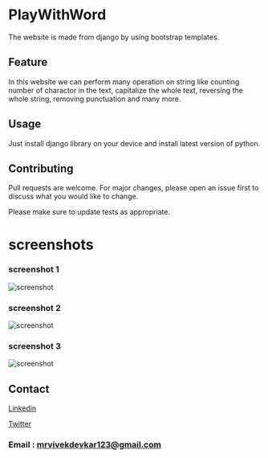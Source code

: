 # PlayWithWord

The website is made from django by using bootstrap templates.

## Feature

In this website we can perform many operation on string like counting number of charactor in the text, capitalize the whole text, 
reversing the whole string, removing punctuation and many more.


## Usage

Just install django library on your device and install latest version of python.

## Contributing
Pull requests are welcome. For major changes, please open an issue first to discuss what you would like to change.

Please make sure to update tests as appropriate.

# screenshots

### screenshot 1
![screenshot](/screenshot/screenshot_01.png)

### screenshot 2
![screenshot](/screenshot/screenshot_02.png)

### screenshot 3
![screenshot](/screenshot/screenshot_03.png)


## Contact
[Linkedin](https://www.linkedin.com/in/vivekdevkar123)

[Twitter](https://www.twitter.com/vivekdevkar123)

### Email : mrvivekdevkar123@gmail.com
